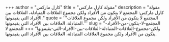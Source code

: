 +++
author = "كارل ماركس"
title = "مقولة كارل ماركس"
description = "مقولة كارل ماركس: المجتمع لا يتكون من الأفراد ولكن مجموع العلاقات المتبادلة، العلاقات بين الأفراد التي يقيمونها."
quote = '''المجتمع لا يتكون من الأفراد ولكن مجموع العلاقات المتبادلة، العلاقات بين الأفراد التي يقيمونها.''' 
slug = "المجتمع-لا-يتكون-من-الأفراد-ولكن-مجموع-العلاقات-المتبادلة-العلاقات-بين-الأفراد-التي-يقيمونها"
+++
المجتمع لا يتكون من الأفراد ولكن مجموع العلاقات المتبادلة، العلاقات بين الأفراد التي يقيمونها.
